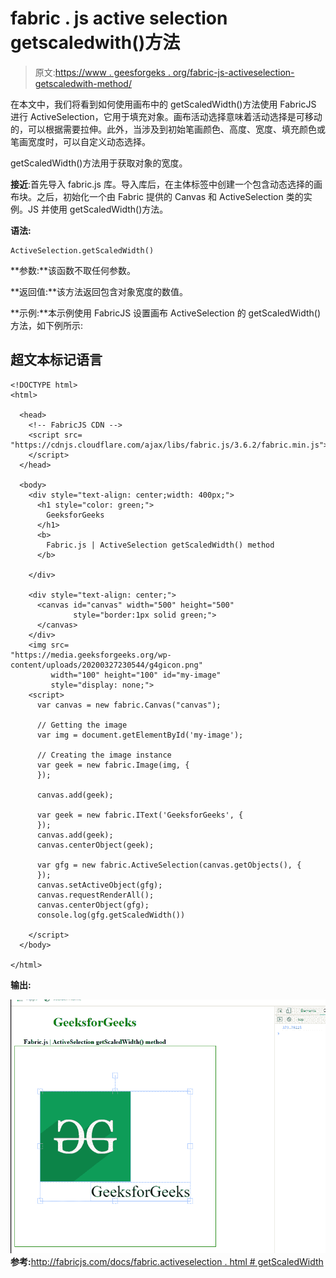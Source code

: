 # fabric . js active selection getscaledwith()方法

> 原文:[https://www . geesforgeks . org/fabric-js-activeselection-getscaledwith-method/](https://www.geeksforgeeks.org/fabric-js-activeselection-getscaledwidth-method/)

在本文中，我们将看到如何使用画布中的 getScaledWidth()方法使用 FabricJS 进行 ActiveSelection，它用于填充对象。画布活动选择意味着活动选择是可移动的，可以根据需要拉伸。此外，当涉及到初始笔画颜色、高度、宽度、填充颜色或笔画宽度时，可以自定义动态选择。

getScaledWidth()方法用于获取对象的宽度。

**接近**:首先导入 fabric.js 库。导入库后，在主体标签中创建一个包含动态选择的画布块。之后，初始化一个由 Fabric 提供的 Canvas 和 ActiveSelection 类的实例。JS 并使用 getScaledWidth()方法。

**语法:**

```
ActiveSelection.getScaledWidth()
```

**参数:**该函数不取任何参数。

**返回值:**该方法返回包含对象宽度的数值。

**示例:**本示例使用 FabricJS 设置画布 ActiveSelection 的 getScaledWidth()方法，如下例所示:

## 超文本标记语言

```
<!DOCTYPE html> 
<html> 

  <head>
    <!-- FabricJS CDN -->
    <script src= 
"https://cdnjs.cloudflare.com/ajax/libs/fabric.js/3.6.2/fabric.min.js"> 
    </script> 
  </head> 

  <body> 
    <div style="text-align: center;width: 400px;"> 
      <h1 style="color: green;"> 
        GeeksforGeeks 
      </h1>
      <b> 
        Fabric.js | ActiveSelection getScaledWidth() method 
      </b> 

    </div> 

    <div style="text-align: center;"> 
      <canvas id="canvas" width="500" height="500"
              style="border:1px solid green;"> 
      </canvas> 
    </div> 
    <img src= 
"https://media.geeksforgeeks.org/wp-content/uploads/20200327230544/g4gicon.png"
         width="100" height="100" id="my-image"
         style="display: none;">
    <script> 
      var canvas = new fabric.Canvas("canvas"); 

      // Getting the image 
      var img = document.getElementById('my-image'); 

      // Creating the image instance 
      var geek = new fabric.Image(img, {
      }); 

      canvas.add(geek); 

      var geek = new fabric.IText('GeeksforGeeks', {
      });
      canvas.add(geek);
      canvas.centerObject(geek); 

      var gfg = new fabric.ActiveSelection(canvas.getObjects(), {
      });
      canvas.setActiveObject(gfg);
      canvas.requestRenderAll();
      canvas.centerObject(gfg);
      console.log(gfg.getScaledWidth()) 

    </script> 
  </body> 

</html>
```

**输出:**

![](img/e877ddcaebe9bfbc2b58ca85a77cf326.png)
**参考:**[http://fabricjs.com/docs/fabric.activeselection . html # getScaledWidth](http://fabricjs.com/docs/fabric.ActiveSelection.html#getScaledWidth)